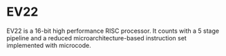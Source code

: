 # EV22
EV22 is a 16-bit high performance RISC processor. It counts with a 5 stage pipeline and a reduced microarchitecture-based instruction set implemented with microcode.
